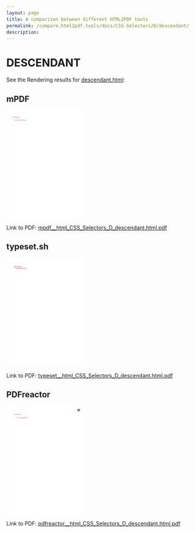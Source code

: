 ```yaml
---
layout: page
title: A comparison between different HTML2PDF tools
permalink: /compare.html2pdf.tools/docs/CSS-Selectors/D/descendant/
description: 
---
```


# DESCENDANT

See the Rendering results for [descendant.html](/html/CSS%20Selectors/D/descendant.html):

## mPDF
![](mpdf__html_CSS_Selectors_D_descendant.html.png) 

Link to PDF: [mpdf__html_CSS_Selectors_D_descendant.html.pdf](mpdf__html_CSS_Selectors_D_descendant.html.pdf)

## typeset.sh
![](typeset__html_CSS_Selectors_D_descendant.html.png) 

Link to PDF: [typeset__html_CSS_Selectors_D_descendant.html.pdf](typeset__html_CSS_Selectors_D_descendant.html.pdf)

## PDFreactor
![](pdfreactor__html_CSS_Selectors_D_descendant.html.png) 

Link to PDF: [pdfreactor__html_CSS_Selectors_D_descendant.html.pdf](pdfreactor__html_CSS_Selectors_D_descendant.html.pdf)
